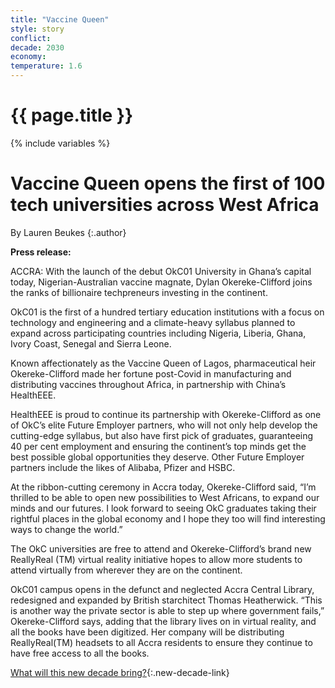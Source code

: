 ```yaml
---
title: "Vaccine Queen"
style: story
conflict: 
decade: 2030
economy: 
temperature: 1.6
---
```


<h1>{{ page.title }}</h1>

{% include variables %}
# Vaccine Queen opens the first of 100 tech universities across West Africa

By Lauren Beukes
{:.author}

**Press release:**

ACCRA: With the launch of the debut OkC01 University in Ghana’s capital today, Nigerian-Australian vaccine magnate, Dylan Okereke-Clifford joins the ranks of billionaire techpreneurs investing in the continent.

OkC01 is the first of a hundred tertiary education institutions with a focus on technology and engineering and a climate-heavy syllabus planned to expand across participating countries including Nigeria, Liberia, Ghana, Ivory Coast, Senegal and Sierra Leone.

Known affectionately as the Vaccine Queen of Lagos, pharmaceutical heir Okereke-Clifford made her fortune post-Covid in manufacturing and distributing vaccines throughout Africa, in partnership with China’s HealthEEE.

HealthEEE is proud to continue its partnership with Okereke-Clifford as one of OkC’s elite Future Employer partners, who will not only help develop the cutting-edge syllabus, but also have first pick of graduates, guaranteeing 40 per cent employment and ensuring the continent’s top minds get the best possible global opportunities they deserve. Other Future Employer partners include the likes of Alibaba, Pfizer and HSBC.

At the ribbon-cutting ceremony in Accra today, Okereke-Clifford said, “I’m thrilled to be able to open new possibilities to West Africans, to expand our minds and our futures. I look forward to seeing OkC graduates taking their rightful places in the global economy and I hope they too will find interesting ways to change the world.”

The OkC universities are free to attend and Okereke-Clifford’s brand new ReallyReal (TM) virtual reality initiative hopes to allow more students to attend virtually from wherever they are on the continent.

OkC01 campus opens in the defunct and neglected Accra Central Library, redesigned and expanded by British starchitect Thomas Heatherwick. “This is another way the private sector is able to step up where government fails,” Okereke-Clifford says, adding that the library lives on in virtual reality, and all the books have been digitized. Her company will be distributing ReallyReal(TM) headsets to all Accra residents to ensure they continue to have free access to all the books.

[What will this new decade bring?](chapter_grassroots-inequality-rebellion.html){:.new-decade-link}
